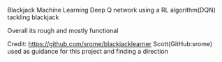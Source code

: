 Blackjack Machine Learning
Deep Q network using a RL algorithm(DQN)
tackling blackjack

Overall its rough and mostly functional









Credit: https://github.com/srome/blackjacklearner Scott(GitHub:srome) used as guidance for this project and finding a direction
